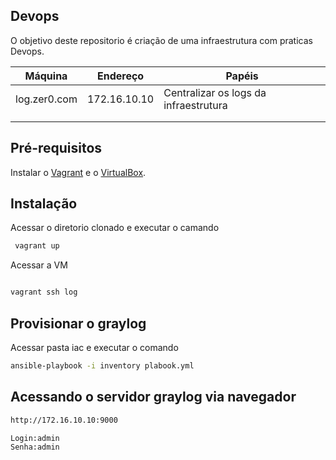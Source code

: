## Devops

O objetivo deste repositorio é criação de uma infraestrutura com praticas Devops.


| Máquina             | Endereço      | Papéis                                |
|---------------------|---------------|---------------------------------------|
| log.zer0.com        | 172.16.10.10  | Centralizar os logs da infraestrutura |
|                     |               |                                       |
|                     |               |                                       |

## Pré-requisitos

Instalar o [Vagrant](https://www.vagrantup.com/) e o [VirtualBox](https://www.virtualbox.org/).

Instalação
----------
Acessar o diretorio clonado  e executar o camando
```bash
 vagrant up
```
Acessar a VM
```bash

vagrant ssh log

```
## Provisionar o  graylog
Acessar pasta iac e executar o comando

```bash
ansible-playbook -i inventory plabook.yml
```
## Acessando o servidor graylog via navegador
```bash
http://172.16.10.10:9000
```

```bash
Login:admin
Senha:admin
```

